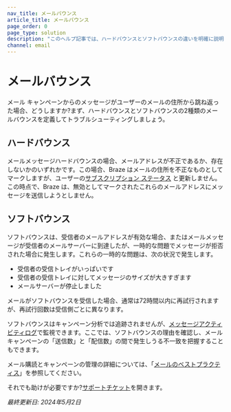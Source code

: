 ```yaml
---
nav_title: メールバウンス
article_title: メールバウンス
page_order: 0
page_type: solution
description: "このヘルプ記事では、ハードバウンスとソフトバウンスの違いを明確に説明します。"
channel: email
---
```


# メールバウンス

メール キャンペーンからのメッセージがユーザーのメールの住所から跳ね返った場合、どうしますか?まず、ハードバウンスとソフトバウンスの2種類のメールバウンスを定義してトラブルシューティングしましょう。 

## ハードバウンス

メールメッセージハードバウンスの場合、メールアドレスが不正であるか、存在しないかのいずれかです。この場合、Braze はメールの住所を不正なものとしてマークしますが、ユーザーの[サブスクリプション ステータス][1] と更新しません。この時点で、Braze は、無効としてマークされたこれらのメールアドレスにメッセージを送信しようとしません。

## ソフトバウンス

ソフトバウンスは、受信者のメールアドレスが有効な場合、またはメールメッセージが受信者のメールサーバーに到達したが、一時的な問題でメッセージが拒否された場合に発生します。これらの一時的な問題は、次の状況で発生します。
- 受信者の受信トレイがいっぱいです
- 受信者の受信トレイに対してメッセージのサイズが大きすぎます  
- メールサーバーが停止しました

メールがソフトバウンスを受信した場合、通常は72時間以内に再試行されますが、再試行回数は受信側ごとに異なります。

ソフトバウンスはキャンペーン分析では追跡されませんが、[メッセージアクティビティログ][3]で監視できます。ここでは、ソフトバウンスの理由を確認し、メールキャンペーンの「送信数」と「配信数」の間で発生しうる不一致を把握することもできます。

メール購読とキャンペーンの管理の詳細については、「[メールのベストプラクティス][2]」を参照してください。

それでも助けが必要ですか?[サポートチケット]({{site.baseurl}}/braze_support/)を開きます。

_最終更新日: 2024年5月2日_

[1]: {{site.baseurl}}/user_guide/message_building_by_channel/email/managing_user_subscriptions
[2]: {{site.baseurl}}/user_guide/message_building_by_channel/email/best_practices
[3]: {{site.baseurl}}/user_guide/administrative/app_settings/message_activity_log_tab/
